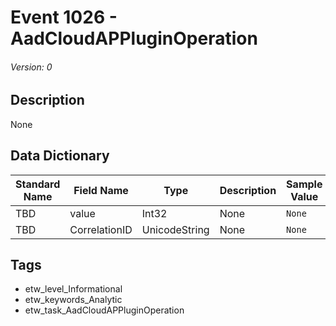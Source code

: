 # Event 1026 - AadCloudAPPluginOperation
###### Version: 0

## Description
None

## Data Dictionary
|Standard Name|Field Name|Type|Description|Sample Value|
|---|---|---|---|---|
|TBD|value|Int32|None|`None`|
|TBD|CorrelationID|UnicodeString|None|`None`|

## Tags
* etw_level_Informational
* etw_keywords_Analytic
* etw_task_AadCloudAPPluginOperation